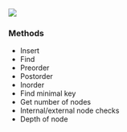 # ![](https://img.shields.io/badge/python-3.9.12-green)
### Methods
- Insert
- Find
- Preorder
- Postorder
- Inorder
- Find minimal key
- Get number of nodes
- Internal/external node checks
- Depth of node
